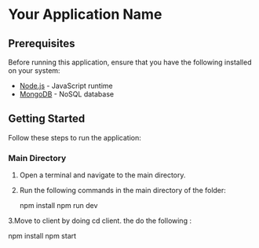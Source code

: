 # Your Application Name

## Prerequisites

Before running this application, ensure that you have the following installed on your system:

- [Node.js](https://nodejs.org/en/) - JavaScript runtime
- [MongoDB](https://www.mongodb.com/) - NoSQL database

## Getting Started

Follow these steps to run the application:

### Main Directory

1. Open a terminal and navigate to the main directory.

2. Run the following commands in the main directory of the folder:

   npm install
   npm run dev

3.Move to client by doing cd client. the do the following : 

   npm install
   npm start
